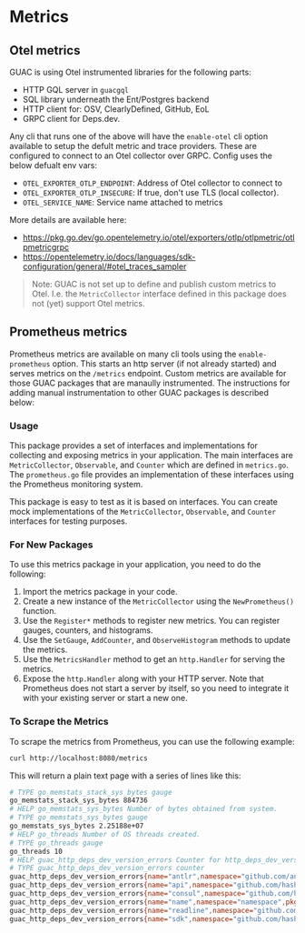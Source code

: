 # Metrics

## Otel metrics

GUAC is using Otel instrumented libraries for the following parts:

- HTTP GQL server in `guacgql`
- SQL library underneath the Ent/Postgres backend
- HTTP client for: OSV, ClearlyDefined, GitHub, EoL
- GRPC client for Deps.dev.

Any cli that runs one of the above will have the `enable-otel` cli option
available to setup the defult metric and trace providers. These are configured
to connect to an Otel collector over GRPC. Config uses the below defualt env
vars:

- `OTEL_EXPORTER_OTLP_ENDPOINT`: Address of Otel collector to connect to
- `OTEL_EXPORTER_OTLP_INSECURE`: If true, don't use TLS (local collector).
- `OTEL_SERVICE_NAME`: Service name attached to metrics

More details are available here:

- https://pkg.go.dev/go.opentelemetry.io/otel/exporters/otlp/otlpmetric/otlpmetricgrpc
- https://opentelemetry.io/docs/languages/sdk-configuration/general/#otel_traces_sampler

> Note: GUAC is not set up to define and publish custom metrics to
> Otel. I.e. the `MetricCollector` interface defined in this package does not
> (yet) support Otel metrics.

## Prometheus metrics

Prometheus metrics are available on many cli tools using the
`enable-prometheus` option. This starts an http server (if not already started)
and serves metrics on the `/metrics` endpoint. Custom metrics are available for
those GUAC packages that are manaully instrumented. The instructions for adding
manual instrumentation to other GUAC packages is described below:

### Usage

This package provides a set of interfaces and implementations for collecting
and exposing metrics in your application. The main interfaces are
`MetricCollector`, `Observable`, and `Counter` which are defined in
`metrics.go`. The `prometheus.go` file provides an implementation of these
interfaces using the Prometheus monitoring system.

This package is easy to test as it is based on interfaces. You can create mock
implementations of the `MetricCollector`, `Observable`, and `Counter`
interfaces for testing purposes.

### For New Packages

To use this metrics package in your application, you need to do the following:

1. Import the metrics package in your code.
2. Create a new instance of the `MetricCollector` using the `NewPrometheus()` function.
3. Use the `Register*` methods to register new metrics. You can register gauges, counters, and histograms.
4. Use the `SetGauge`, `AddCounter`, and `ObserveHistogram` methods to update the metrics.
5. Use the `MetricsHandler` method to get an `http.Handler` for serving the metrics.
6. Expose the `http.Handler` along with your HTTP server. Note that Prometheus does not start a server by itself, so you need to integrate it with your existing server or start a new one.

### To Scrape the Metrics
To scrape the metrics from Prometheus, you can use the following example:

```bash
curl http://localhost:8080/metrics
```

This will return a plain text page with a series of lines like this:

```bash
# TYPE go_memstats_stack_sys_bytes gauge
go_memstats_stack_sys_bytes 884736
# HELP go_memstats_sys_bytes Number of bytes obtained from system.
# TYPE go_memstats_sys_bytes gauge
go_memstats_sys_bytes 2.25188e+07
# HELP go_threads Number of OS threads created.
# TYPE go_threads gauge
go_threads 10
# HELP guac_http_deps_dev_version_errors Counter for http_deps_dev_version_errors
# TYPE guac_http_deps_dev_version_errors counter
guac_http_deps_dev_version_errors{name="antlr",namespace="github.com/antlr/antlr4/runtime/go",pkgtype="golang"} 2
guac_http_deps_dev_version_errors{name="api",namespace="github.com/hashicorp/vault",pkgtype="golang"} 1
guac_http_deps_dev_version_errors{name="consul",namespace="github.com/hashicorp",pkgtype="golang"} 1
guac_http_deps_dev_version_errors{name="name",namespace="namespace",pkgtype="pkgtype"} 0
guac_http_deps_dev_version_errors{name="readline",namespace="github.com/chzyer",pkgtype="golang"} 1
guac_http_deps_dev_version_errors{name="sdk",namespace="github.com/hashicorp/vault",pkgtype="golang"} 1
```
